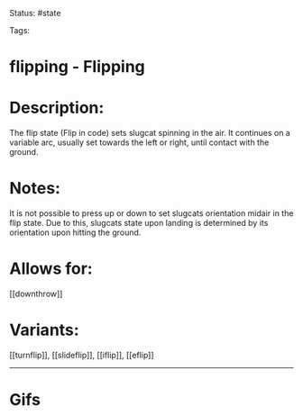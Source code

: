 Status: #state

Tags: 

# flipping - Flipping

# Description:
The flip state (Flip in code) sets slugcat spinning in the air. It continues on a variable arc, usually set towards the left or right, until contact with the ground.

# Notes:
It is not possible to press up or down to set slugcats orientation midair in the flip state. Due to this, slugcats state upon landing is determined by its orientation upon hitting the ground.

# Allows for:
[[downthrow]]

# Variants:
[[turnflip]], [[slideflip]], [[iflip]], [[eflip]]

___
# Gifs
